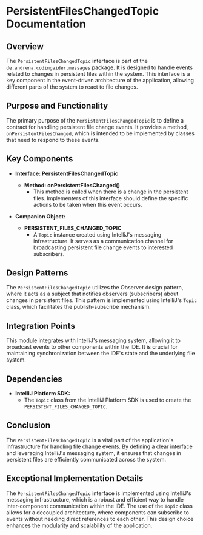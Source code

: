# PersistentFilesChangedTopic Documentation

## Overview

The `PersistentFilesChangedTopic` interface is part of the `de.andrena.codingaider.messages` package. It is designed to handle events related to changes in persistent files within the system. This interface is a key component in the event-driven architecture of the application, allowing different parts of the system to react to file changes.

## Purpose and Functionality

The primary purpose of the `PersistentFilesChangedTopic` is to define a contract for handling persistent file change events. It provides a method, `onPersistentFilesChanged`, which is intended to be implemented by classes that need to respond to these events.

## Key Components

- **Interface: PersistentFilesChangedTopic**
  - **Method: onPersistentFilesChanged()**
    - This method is called when there is a change in the persistent files. Implementers of this interface should define the specific actions to be taken when this event occurs.

- **Companion Object:**
  - **PERSISTENT_FILES_CHANGED_TOPIC**
    - A `Topic` instance created using IntelliJ's messaging infrastructure. It serves as a communication channel for broadcasting persistent file change events to interested subscribers.

## Design Patterns

The `PersistentFilesChangedTopic` utilizes the Observer design pattern, where it acts as a subject that notifies observers (subscribers) about changes in persistent files. This pattern is implemented using IntelliJ's `Topic` class, which facilitates the publish-subscribe mechanism.

## Integration Points

This module integrates with IntelliJ's messaging system, allowing it to broadcast events to other components within the IDE. It is crucial for maintaining synchronization between the IDE's state and the underlying file system.

## Dependencies

- **IntelliJ Platform SDK:**
  - The `Topic` class from the IntelliJ Platform SDK is used to create the `PERSISTENT_FILES_CHANGED_TOPIC`.

## Conclusion

The `PersistentFilesChangedTopic` is a vital part of the application's infrastructure for handling file change events. By defining a clear interface and leveraging IntelliJ's messaging system, it ensures that changes in persistent files are efficiently communicated across the system.

## Exceptional Implementation Details

The `PersistentFilesChangedTopic` interface is implemented using IntelliJ's messaging infrastructure, which is a robust and efficient way to handle inter-component communication within the IDE. The use of the `Topic` class allows for a decoupled architecture, where components can subscribe to events without needing direct references to each other. This design choice enhances the modularity and scalability of the application.
